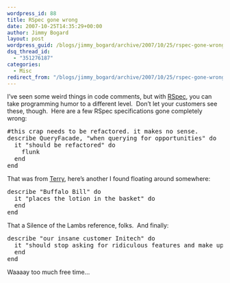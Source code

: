 ```yaml
---
wordpress_id: 88
title: RSpec gone wrong
date: 2007-10-25T14:35:29+00:00
author: Jimmy Bogard
layout: post
wordpress_guid: /blogs/jimmy_bogard/archive/2007/10/25/rspec-gone-wrong.aspx
dsq_thread_id:
  - "351276187"
categories:
  - Misc
redirect_from: "/blogs/jimmy_bogard/archive/2007/10/25/rspec-gone-wrong.aspx/"
---
```

I&#8217;ve seen some weird things in code comments, but with [RSpec](http://rspec.rubyforge.org/), you can take programming humor to a different level.&nbsp; Don&#8217;t let your customers see these, though.&nbsp; Here are a few RSpec specifications gone completely wrong:

<pre>#this crap needs to be refactored. it makes no sense.
describe QueryFacade, "when querying for opportunities" do
  it "should be refactored" do
    flunk
  end
end</pre>

That was from [Terry](http://www.terrbear.org/), here&#8217;s another I found floating around somewhere:

<pre>describe "Buffalo Bill" do
  it "places the lotion in the basket" do
  end
end
</pre>

That a Silence of the Lambs reference, folks.&nbsp; And finally:

<pre>describe "our insane customer Initech" do
  it "should stop asking for ridiculous features and make up their $%^*ing mind" do
  end
end</pre>

Waaaay too much free time&#8230;